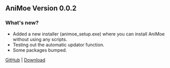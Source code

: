 ## AniMoe Version 0.0.2

### What's new? 
- Added a new installer (animoe_setup.exe) where you can install AniMoe without using any scripts.
- Testing out the automatic updator function.
- Some packages bumped.

[GitHub](https://github.com/CosmicPredator/AniMoe) | [Download](https://github.com/CosmicPredator/AniMoe/releases/latest/)
